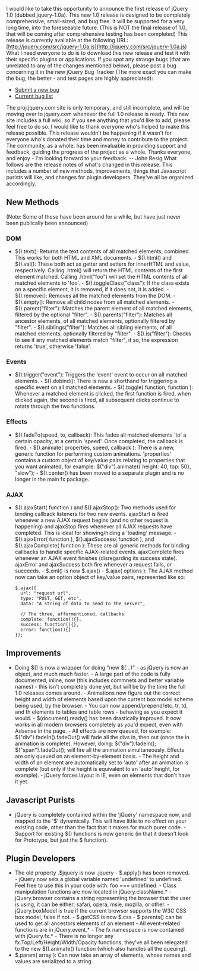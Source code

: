 I would like to take this opportunity to announce the first release of
jQuery 1.0 (dubbed jquery-1.0a). This new 1.0 release is designed to be
completely comprehensive, small-sized, and bug free. It will be
supported for a very long time, into the foreseeable future. (This is
NOT the final release of 1.0, that will be coming after comprehensive
testing has been completed) This release is currently available at the
following URL:
[http://jquery.com/src/jquery-1.0a.js](http://jquery.com/src/jquery-1.0a.js)
What I need everyone to do is to download this new release and test it
with their specific plugins or applications. If you spot any strange
bugs (that are unrelated to any of the changes mentioned below), please
post a bug concerning it in the new jQuery Bug Tracker (The more exact
you can make the bug, the better - and test pages are highly
appreciated):

-   [Submit a new bug](http://proj.jquery.com/dev/bugs/new/)
-   [Current bug list](http://proj.jquery.com/dev/bugs/)

The proj.jquery.com site is only temporary, and still incomplete, and
will be moving over to jquery.com whenever the full 1.0 release is
ready. This new site includes a full wiki, so if you see anything that
you'd like to add, please feel free to do so. I would like to thank
everyone who's helped to make this release possible. This release
wouldn't be happening if it wasn't for everyone who's donated their time
and money to contribute to the project. The community, as a whole, has
been invaluable in providing support and feedback, guiding the progress
of the project as a whole. Thanks everyone, and enjoy - I'm looking
forward to your feedback. -- John Resig What follows are the release
notes of what's changed in this release. This includes a number of new
methods, improvements, things that Javascript purists will like, and
changes for plugin developers. They've all be organized accordingly.

New Methods
-----------

(Note: Some of these have been around for a while, but have just never
been publically been announced)

### DOM

- \$().text(): Returns the text contents of all matched elements,
combined. This works for both HTML and XML documents. - \$().html() and
\$().val(): These both act as getter and setters for innerHTML and
value, respectively. Calling .html() will return the HTML contents of
the first element matched. Calling .html("foo") will set the HTML
contents of all matched elements to 'foo'. - \$().toggleClass("class"):
If the class exists on a specific element, it is removed, if it does
not, it is added. - \$().remove(): Removes all the matched elements from
the DOM. - \$().empty(): Remove all child nodes from all matched
elements. - \$().parent("filter"): Matches the parent element of all
matched elements, filtered by the optional "filter". -
\$().parents("filter"): Matches all ancestor elements, of all matched
elements, optionally filtered by "filter". - \$().siblings("filter"):
Matches all sibling elements, of all matched elements, optionally
filtered by "filter". - \$().is("filter"): Checks to see if any matched
elements match "filter", if so, the expression returns 'true', otherwise
'false'.

### Events

- \$().trigger("event"): Triggers the 'event' event to occur on all
matched elements. - \$().dobind(): There is now a shorthand for
triggering a specific event on all matched elements. - \$().toggle(
function, function ): Whenever a matched element is clicked, the first
function is fired, when clicked again, the second is fired, all
subsequent clicks continue to rotate through the two functions.

### Effects

- \$().fadeTo(speed, to, callback): This fades all matched elements 'to'
a certain opacity, at a certain 'speed'. Once completed, the callback is
fired. - \$().animate( properties, speed, callback ): There is a new,
generic function for performing custom animations. 'properties' contains
a custom object of key/value pairs relating to properties that you want
animated, for example: \$("div").animate({ height: 40, top: 50},
"slow"); - \$().center() has been moved to a separate plugin and is no
longer in the main fx package.

### AJAX

- \$().ajaxStart( function ) and \$().ajaxStop(): Two methods used for
binding callback listeners for two new events. ajaxStart is fired
whenever a new AJAX request begins (and no other request is happening)
and ajaxStop fires whenever all AJAX requests have completed. This is
ideal for showing/hiding a 'loading' message. - \$().ajaxError( function
), \$().ajaxSuccess( function ), and \$().ajaxComplete( function ):
These are all generic methods for binding callbacks to handle specific
AJAX-related events. ajaxComplete fires whenever an AJAX event finishes
(disregarding its success state). ajaxError and ajaxSuccess both fire
whenever a request fails, or succeeds. - \$.xml() is now \$.ajax() -
\$.ajax( options ): The AJAX method now can take an option object of
key/value pairs, represented like so:

      $.ajax({
        url: "request url",
        type: "POST, GET, etc",
        data: "A string of data to send to the server",
        
        // The three, afformentioned, callbacks
        complete: function(){},
        success: function(){},
        error: function(){}
      });

Improvements
------------

- Doing \$() is now a wrapper for doing "new \$(...)" - as jQuery is now
an object, and much much faster. - A large part of the code is fully
documented, inline, now (this includes commnets and better variable
names) - this isn't completely done yet, but will be by the time the
full 1.0 releases comes around. - Animations now figure out the correct
height and width of elements based upon the current box model scheme
being used, by the browser. - You can now append/prepend/etc. tr, td,
and th elements to tables and table rows - behaving as you expect it
would. - \$(document).ready() has been drastically improved. It now
works in all modern browsers completely as you'd expect, even with
Adsense in the page. - All effects are now queued, for example:
\$("div").fadeIn().fadeOut() will fade all the divs in, then out (once
the in animation is complete). However, doing: \$("div").fadeIn();
\$("span").fadeOut(); will fire all the animation simultaneously.
Effects are only queued on an element-by-element basis. - The height and
width of an element are automatically set to 'auto' after an animation
is complete (but only if the height is equivalent to an 'auto' height,
for example). - jQuery forces layout in IE, even on elements that don't
have it yet.

Javascript Purists
------------------

- jQuery is completely contained within the 'jQuery' namespace now, and
mapped to the '\$' dynamically. This will have little to no effect on
your existing code, other than the fact that it makes for much purer
code. - Support for existing \$() functions is now generic (in that it
doesn't look for Prototype, but just the \$ function).

Plugin Developers
-----------------

- The old property .\$jquery is now .jquery - \$.apply() has been
removed. - jQuery now sets a global variable named 'undefined' to
undefined. Feel free to use this in your code with: foo === undefined. -
Class manipulation functions are now located in jQuery.className.\* -
jQuery.browser contains a string representing the browser that the user
is using, it can be either: safari, opera, msie, mozilla, or other. -
jQuery.boxModel is true if the current browser supports the W3C CSS box
model, false if not. - \$.getCSS is now \$.css - \$.parents() can be
used to get all ancestors elements of an element - All event-related
functions are in jQuery.event.\* - The fx namespace is now contained
with jQuery.fx.\* - There is no longer any
fx.Top/Left/Height/Width/Opacity functions, they've all been relegated
to the new \$().animate() function (which also handles all the queuing).
- \$.param( array ): Can now take an array of elements, whose names and
values are serialized to a string.
